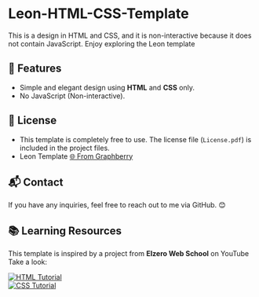 # Leon-HTML-CSS-Template
This is a design in HTML and CSS, and it is non-interactive because it does not contain JavaScript. Enjoy exploring the Leon template

## 🚀 Features
- Simple and elegant design using **HTML** and **CSS** only.
- No JavaScript (Non-interactive).

## 📜 License
- This template is completely free to use. The license file (`License.pdf`) is included in the project files.
- Leon Template [🌐 From Graphberry](https://www.graphberry.com/item/leon-psd-agency-template)

## 📬 Contact
If you have any inquiries, feel free to reach out to me via GitHub. 😊

## 📚 Learning Resources  
This template is inspired by a project from **Elzero Web School** on YouTube Take a look:  

[![HTML Tutorial](https://img.icons8.com/color/48/000000/html-5.png)](https://www.youtube.com/watch?v=6QAELgirvjs&list=PLDoPjvoNmBAw_t_XWUFbBX-c9MafPk9ji)  
[![CSS Tutorial](https://img.icons8.com/color/48/000000/css3.png)](https://www.youtube.com/watch?v=X1ulCwyhCVM&list=PLDoPjvoNmBAzjsz06gkzlSrlev53MGIKe)
